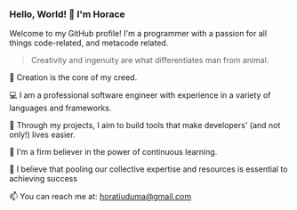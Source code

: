 ### Hello, World! 👋 I'm Horace

Welcome to my GitHub profile! I'm a programmer with a passion for all things code-related, and metacode related.

> Creativity and ingenuity are what differentiates man from animal.

🎨 Creation is the core of my creed.

💻 I am a professional software engineer with experience in a variety of languages and frameworks.

🔧 Through my projects, I aim to build tools that make developers' (and not only!) lives easier.

🌱 I'm a firm believer in the power of continuous learning.

🤝 I believe that pooling our collective expertise and resources is essential to achieving success

📫 You can reach me at: [horatiuduma@gmail.com](mailto:horatiuduma@gmail.com)
